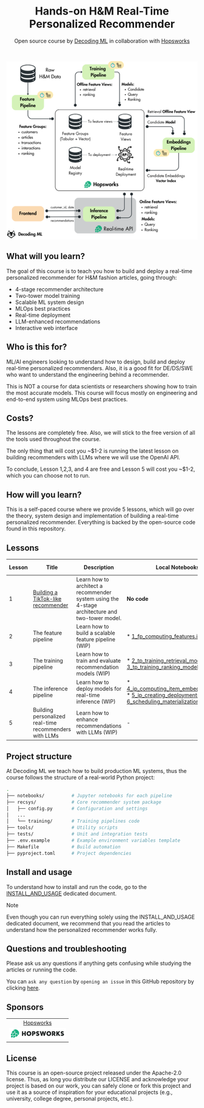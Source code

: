 <div align="center">
  <h1>Hands-on H&M Real-Time Personalized Recommender</h1>
  <p class="tagline">Open source course by <a href="https://decodingml.substack.com">Decoding ML</a> in collaboration with <a href="https://rebrand.ly/homepage-github">Hopsworks</a></p>
</div>
</br>

<p align="center">
  <a href="https://decodingml.substack.com/p/33d3273e-b8e3-4d98-b160-c3d239343022">
    <img src="assets/architecture.png" alt="Architecture" width="600">
  </a>
</p>

## What will you learn?

The goal of this course is to teach you how to build and deploy a real-time personalized recommender for H&M fashion articles, going through:

- 4-stage recommender architecture
- Two-tower model training
- Scalable ML system design
- MLOps best practices
- Real-time deployment
- LLM-enhanced recommendations
- Interactive web interface

## Who is this for?

ML/AI engineers looking to understand how to design, build and deploy real-time personalized recommenders. Also, it is a good fit for DE/DS/SWE who want to understand the engineering behind a recommender.

This is NOT a course for data scientists or researchers showing how to train the most accurate models. This course will focus mostly on engineering and end-to-end system using MLOps best practices.

## Costs?

The lessons are completely free. Also, we will stick to the free version of all the tools used throughout the course.

The only thing that will cost you ~$1-2 is running the latest lesson on building recommenders with LLMs where we will use the OpenAI API. 

To conclude, Lesson 1,2,3, and 4 are free and Lesson 5 will cost you ~$1-2, which you can choose not to run.

## How will you learn?

This is a self-paced course where we provide 5 lessons, which will go over the theory, system design and implementation of building a real-time personalized recommender. Everything is backed by the open-source code found in this repository.

## Lessons

| Lesson | Title | Description | Local Notebooks | Colab Notebooks |
|--------|-------|-------------|----------------|-----------------|
| 1 | [Building a TikTok-like recommender](https://decodingml.substack.com/p/33d3273e-b8e3-4d98-b160-c3d239343022) | Learn how to architect a recommender system using the 4-stage architecture and two-tower model. | **No code** | **No code** |
| 2 | The feature pipeline | Learn how to build a scalable feature pipeline (WIP) | * [1_fp_computing_features.ipynb](notebooks/1_fp_computing_features.ipynb) | - |
| 3 | The training pipeline | Learn how to train and evaluate recommendation models (WIP) | * [2_tp_training_retrieval_model.ipynb](notebooks/2_tp_training_retrieval_model.ipynb) *  [3_tp_training_ranking_model.ipynb](notebooks/3_tp_training_ranking_model.ipynb) | - |
| 4 | The inference pipeline | Learn how to deploy models for real-time inference (WIP) | * [4_ip_computing_item_embeddings.ipynb](notebooks/4_ip_computing_item_embeddings.ipynb) * [5_ip_creating_deployments.ipynb](notebooks/5_ip_creating_deployments.ipynb) * [6_scheduling_materialization_jobs.ipynb](notebooks/6_scheduling_materialization_jobs.ipynb) | - |
| 5 | Building personalized real-time recommenders with LLMs | Learn how to enhance recommendations with LLMs (WIP) | - | - |


## Project structure

At Decoding ML we teach how to build production ML systems, thus the course follows the structure of a real-world Python project:

```bash
.
├── notebooks/          # Jupyter notebooks for each pipeline
├── recsys/             # Core recommender system package
│   ├── config.py       # Configuration and settings
│   ...
│   └── training/       # Training pipelines code
├── tools/              # Utility scripts
├── tests/              # Unit and integration tests
├── .env.example        # Example environment variables template
├── Makefile            # Build automation
├── pyproject.toml      # Project dependencies
```

## Install and usage

To understand how to install and run the code, go to the [INSTALL_AND_USAGE](https://github.com/decodingml/hands-on-personalized-recommender/blob/main/INSTALL_AND_USAGE.md) dedicated document.

> [!Note]
> Even though you can run everything solely using the INSTALL_AND_USAGE dedicated document, we recommend that you read the articles to understand how the personalized recommender works fully.

## Questions and troubleshooting

Please ask us any questions if anything gets confusing while studying the articles or running the code.

You can `ask any question` by `opening an issue` in this GitHub repository by clicking [here](https://github.com/decodingml/hands-on-personalized-recommender/issues).

## Sponsors

<table>
  <tr>
    <td align="center">
      <a href="https://rebrand.ly/homepage-github" target="_blank">Hopsworks</a>
    </td>
  </tr>
  <tr>
    <td align="center">
      <a href="https://rebrand.ly/homepage-github" target="_blank">
        <img src="assets/hopsworks.png" width="150" alt="Hopsworks">
      </a>
    </td>
  </tr>
</table>


## License

This course is an open-source project released under the Apache-2.0 license. Thus, as long you distribute our LICENSE and acknowledge your project is based on our work, you can safely clone or fork this project and use it as a source of inspiration for your educational projects (e.g., university, college degree, personal projects, etc.).
